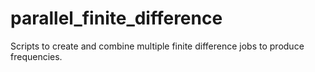 # parallel_finite_difference

Scripts to create and combine multiple finite difference jobs to produce frequencies.
